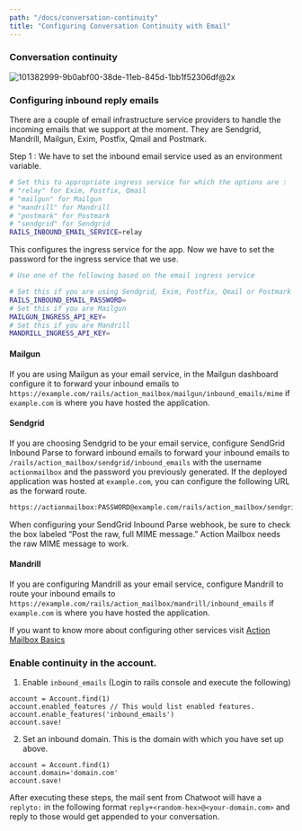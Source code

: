 ```yaml
---
path: "/docs/conversation-continuity"
title: "Configuring Conversation Continuity with Email"
---
```


### Conversation continuity

![101382999-9b0abf00-38de-11eb-845d-1bb1f52306df@2x](https://user-images.githubusercontent.com/73185/109548415-a1ca5c00-7af2-11eb-9b1d-fd636cf5189c.png)

### Configuring inbound reply emails

There are a couple of email infrastructure service providers to handle the incoming emails that we support at the moment. They are
Sendgrid, Mandrill, Mailgun, Exim, Postfix, Qmail and Postmark.

Step 1 : We have to set the inbound email service used as an environment variable.

```bash
# Set this to appropriate ingress service for which the options are :
# "relay" for Exim, Postfix, Qmail
# "mailgun" for Mailgun
# "mandrill" for Mandrill
# "postmark" for Postmark
# "sendgrid" for Sendgrid
RAILS_INBOUND_EMAIL_SERVICE=relay
```

This configures the ingress service for the app. Now we have to set the password for the ingress service that we use.

```bash
# Use one of the following based on the email ingress service

# Set this if you are using Sendgrid, Exim, Postfix, Qmail or Postmark
RAILS_INBOUND_EMAIL_PASSWORD=
# Set this if you are Mailgun
MAILGUN_INGRESS_API_KEY=
# Set this if you are Mandrill
MANDRILL_INGRESS_API_KEY=
```

#### Mailgun
If you are using Mailgun as your email service, in the Mailgun dashboard configure it to forward your inbound emails to `https://example.com/rails/action_mailbox/mailgun/inbound_emails/mime` if `example.com` is where you have hosted the application.

#### Sendgrid
If you are choosing Sendgrid to be your email service, configure SendGrid Inbound Parse to forward inbound emails to forward your inbound emails to `/rails/action_mailbox/sendgrid/inbound_emails` with the username `actionmailbox` and the password you previously generated. If the deployed application was hosted at `example.com`, you can configure the following URL as the forward route.

```bash
https://actionmailbox:PASSWORD@example.com/rails/action_mailbox/sendgrid/inbound_emails
```

When configuring your SendGrid Inbound Parse webhook, be sure to check the box labeled “Post the raw, full MIME message.” Action Mailbox needs the raw MIME message to work.

#### Mandrill
If you are configuring Mandrill as your email service, configure Mandrill to route your inbound emails to `https://example.com/rails/action_mailbox/mandrill/inbound_emails` if `example.com` is where you have hosted the application.

If you want to know more about configuring other services visit [Action Mailbox Basics](https://edgeguides.rubyonrails.org/action_mailbox_basics.html#configuration)

### Enable continuity in the account.

1. Enable `inbound_emails` (Login to rails console and execute the following)

```
account = Account.find(1)
account.enabled_features // This would list enabled features.
account.enable_features('inbound_emails')
account.save!
```

2. Set an inbound domain. This is the domain with which you have set up above.

```
account = Account.find(1)
account.domain='domain.com'
account.save!
```

After executing these steps, the mail sent from Chatwoot will have a `replyto:` in the following format `reply+<random-hex>@<your-domain.com>` and reply to those would get appended to your conversation.
